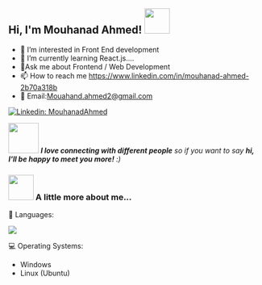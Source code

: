 <h2> Hi, I'm Mouhanad Ahmed! <img src="https://media.giphy.com/media/mGcNjsfWAjY5AEZNw6/giphy.gif" width="50"></h2>



- 👀 I’m interested in Front End development
- 🌱 I’m currently learning React.js....
- 💬Ask me about Frontend / Web Development 
- 📫 How to reach me https://www.linkedin.com/in/mouhanad-ahmed-2b70a318b
- 💬 Email:Mouahand.ahmed2@gmail.com

[![Linkedin: MouhanadAhmed](https://img.shields.io/badge/-MouhandAhmed-blue?style=flat-square&logo=Linkedin&logoColor=white&link=https://www.linkedin.com/in/mouhanad-ahmed-2b70a318b)](https://www.linkedin.com/in/mouhanad-ahmed-2b70a318b)


<img src="https://media.giphy.com/media/LnQjpWaON8nhr21vNW/giphy.gif" width="60"> <em><b>I love connecting with different people</b> so if you want to say <b>hi, I'll be happy to meet you more!</b> :)</em>

### <img src="https://media.giphy.com/media/VgCDAzcKvsR6OM0uWg/giphy.gif" width="50"> A little more about me...  



💬 Languages: 


  <a href="https://skillicons.dev">
  <img src="https://skillicons.dev/icons?i=react,sass,bootstrap,js,html,css,figma,c,cs"/>
  </a>



💻 Operating Systems: 

- Windows                 
- Linux (Ubuntu)


